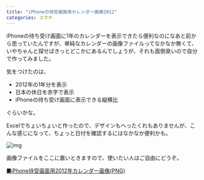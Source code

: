 ```yaml
---
title: "iPhoneの待受画面用カレンダー画像2012"
categories: スマホ
---
```


iPhoneの待ち受け画面に1年のカレンダーを表示できたら便利なのになあと前から思っていたんですが、単純なカレンダーの画像ファイルってなかなか無くて、いやちゃんと探せばきっとどこかにあるんでしょうが、それも面倒臭いので自分で作ってみました。

気をつけたのは、

- 2012年の1年分を表示
- 日本の休日を赤字で表示
- iPhoneの待ち受け画面に表示できる縦横比

ぐらいかな。

Excelでちょいちょいと作ったので、デザインもへったくれもありませんが、こんな感じになって、ちょっと日付を確認するにはなかなか便利かも。

![img](img/20120513-001.jpg)

画像ファイルをここに置いときますので、使いたい人はご自由にどうぞ。

[■iPhone待受画面用2012年カレンダー画像(PNG)](resources/iPhoneCal2012.png)
